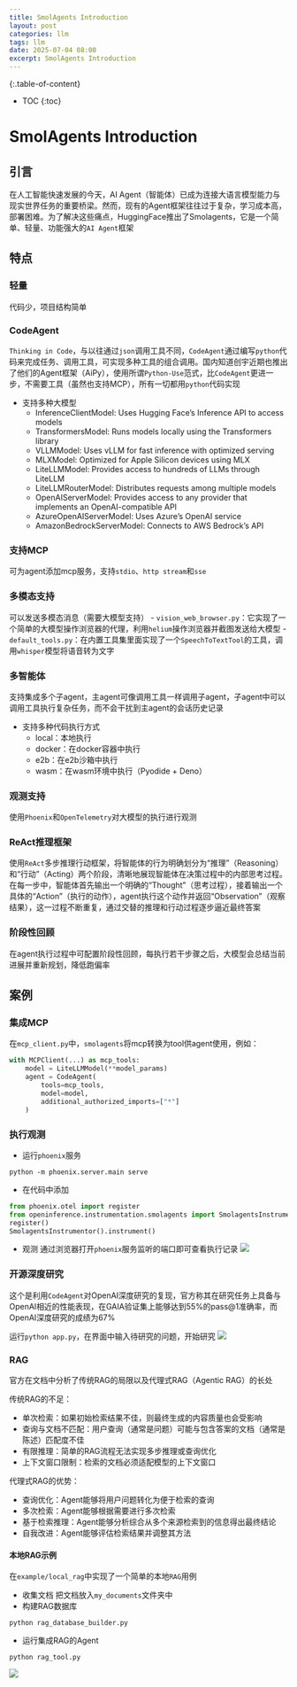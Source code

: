 ```yaml
---
title: SmolAgents Introduction
layout: post
categories: llm
tags: llm
date: 2025-07-04 08:00
excerpt: SmolAgents Introduction
---
```


{:.table-of-content}
* TOC
{:toc}

# SmolAgents Introduction

## 引言
在人工智能快速发展的今天，AI Agent（智能体）已成为连接大语言模型能力与现实世界任务的重要桥梁。然而，现有的Agent框架往往过于复杂，学习成本高，部署困难。为了解决这些痛点，HuggingFace推出了Smolagents，它是一个简单、轻量、功能强大的`AI Agent`框架

## 特点
### 轻量
代码少，项目结构简单

### CodeAgent
`Thinking in Code`，与以往通过`json`调用工具不同，`CodeAgent`通过编写`python`代码来完成任务、调用工具，可实现多种工具的组合调用。国内知道创宇近期也推出了他们的Agent框架（AiPy），使用所谓`Python-Use`范式，比`CodeAgent`更进一步，不需要工具（虽然也支持MCP），所有一切都用`python`代码实现
- 支持多种大模型
    - InferenceClientModel: Uses Hugging Face’s Inference API to access models
    - TransformersModel: Runs models locally using the Transformers library
    - VLLMModel: Uses vLLM for fast inference with optimized serving
    - MLXModel: Optimized for Apple Silicon devices using MLX
    - LiteLLMModel: Provides access to hundreds of LLMs through LiteLLM
    - LiteLLMRouterModel: Distributes requests among multiple models
    - OpenAIServerModel: Provides access to any provider that implements an OpenAI-compatible API
    - AzureOpenAIServerModel: Uses Azure’s OpenAI service
    - AmazonBedrockServerModel: Connects to AWS Bedrock’s API

### 支持MCP
可为agent添加mcp服务，支持`stdio`、`http stream`和`sse`

### 多模态支持
可以发送多模态消息（需要大模型支持）
    - `vision_web_browser.py`：它实现了一个简单的大模型操作浏览器的代理，利用`helium`操作浏览器并截图发送给大模型
    - `default_tools.py`：在内置工具集里面实现了一个`SpeechToTextTool`的工具，调用`whisper`模型将语音转为文字

### 多智能体
支持集成多个子agent，主agent可像调用工具一样调用子agent，子agent中可以调用工具执行复杂任务，而不会干扰到主agent的会话历史记录
- 支持多种代码执行方式
    - local：本地执行
    - docker：在docker容器中执行
    - e2b：在e2b沙箱中执行
    - wasm：在wasm环境中执行（Pyodide + Deno）

### 观测支持
使用`Phoenix`和`OpenTelemetry`对大模型的执行进行观测

### ReAct推理框架
使用`ReAct`多步推理行动框架，将智能体的行为明确划分为“推理”（Reasoning）和“行动”（Acting）两个阶段，清晰地展现智能体在决策过程中的内部思考过程。在每一步中，智能体首先输出一个明确的“Thought”（思考过程），接着输出一个具体的“Action”（执行的动作），agent执行这个动作并返回“Observation”（观察结果），这一过程不断重复，通过交替的推理和行动过程逐步逼近最终答案

### 阶段性回顾
在agent执行过程中可配置阶段性回顾，每执行若干步骤之后，大模型会总结当前进展并重新规划，降低跑偏率

## 案例

### 集成MCP
在`mcp_client.py`中，`smolagents`将mcp转换为tool供agent使用，例如：
```python
with MCPClient(...) as mcp_tools:
    model = LiteLLMModel(**model_params)
    agent = CodeAgent(
        tools=mcp_tools,
        model=model,
        additional_authorized_imports=["*"]
    )
```

### 执行观测
- 运行`phoenix`服务
```shell
python -m phoenix.server.main serve
```
- 在代码中添加
```python
from phoenix.otel import register
from openinference.instrumentation.smolagents import SmolagentsInstrumentor
register()
SmolagentsInstrumentor().instrument()
```
- 观测
通过浏览器打开`phoenix`服务监听的端口即可查看执行记录
![](/assets/img/smolagents01.png)

### 开源深度研究
这个是利用`CodeAgent`对OpenAI深度研究的复现，官方称其在研究任务上具备与OpenAI相近的性能表现，在GAIA验证集上能够达到55%的pass@1准确率，而OpenAI深度研究的成绩为67%

运行`python app.py`，在界面中输入待研究的问题，开始研究
![](/assets/img/smolagents02.png)

### RAG
官方在文档中分析了传统RAG的局限以及代理式RAG（Agentic RAG）的长处

传统RAG的不足：
- 单次检索：如果初始检索结果不佳，则最终生成的内容质量也会受影响
- 查询与文档不匹配：用户查询（通常是问题）可能与包含答案的文档（通常是陈述）匹配度不佳
- 有限推理：简单的RAG流程无法实现多步推理或查询优化
- 上下文窗口限制：检索的文档必须适配模型的上下文窗口

代理式RAG的优势：
- 查询优化：Agent能够将用户问题转化为便于检索的查询
- 多次检索：Agent能够根据需要进行多次检索
- 基于检索推理：Agent能够分析综合从多个来源检索到的信息得出最终结论
- 自我改进：Agent能够评估检索结果并调整其方法

#### 本地RAG示例
在`example/local_rag`中实现了一个简单的本地`RAG`用例
- 收集文档
把文档放入`my_documents`文件夹中
- 构建RAG数据库
```shell
python rag_database_builder.py
```
- 运行集成RAG的Agent
```shell
python rag_tool.py
```
![](/assets/img/smolagents03.png)
